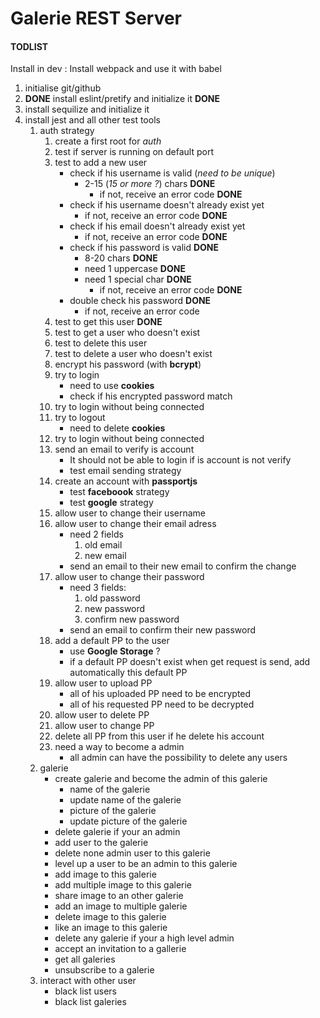 # Galerie REST Server

#### TODLIST

Install in dev :
Install webpack and use it with babel

1. initialise git/github
2. **DONE** install eslint/pretify and initialize it **DONE**
3. install sequilize and initialize it
4. install jest and all other test tools
    1. auth strategy
        1. create a first root for _auth_
        2. test if server is running on default port
        3. test to add a new user
            - check if his username is valid (_need to be unique_)
                - 2-15 (_15 or more ?_) chars **DONE**
                    - if not, receive an error code **DONE**
            - check if his username doesn't already exist yet
                - if not, receive an error code **DONE**
            - check if his email doesn't already exist yet
                - if not, receive an error code **DONE**
            - check if his password is valid **DONE**
                - 8-20 chars **DONE**
                - need 1 uppercase **DONE**
                - need 1 special char **DONE**
                    - if not, receive an error code **DONE**
            - double check his password **DONE**
                - if not, receive an error code
        4. test to get this user **DONE**
        5. test to get a user who doesn't exist
        6. test to delete this user
        7. test to delete a user who doesn't exist
        8. encrypt his password (with **bcrypt**)
        9. try to login
            - need to use **cookies**
            - check if his encrypted password match
        10. try to login without being connected
        11. try to logout
            - need to delete **cookies**
        12. try to login without being connected
        13. send an email to verify is account
            - It should not be able to login if is account is not verify
            - test email sending strategy
        14. create an account with **passportjs**
            - test **faceboook** strategy
            - test **google** strategy
        15. allow user to change their username
        16. allow user to change their email adress
            - need 2 fields
                1. old email
                2. new email
            - send an email to their new email to confirm the change
        17. allow user to change their password
            - need 3 fields:
                1. old password
                2. new password
                3. confirm new password
            - send an email to confirm their new password
        18. add a default PP to the user
            - use **Google Storage** ?
            - if a default PP doesn't exist when get request is send, add automatically this default PP
        19. allow user to upload PP
            - all of his uploaded PP need to be encrypted
            - all of his requested PP need to be decrypted
        20. allow user to delete PP
        21. allow user to change PP
        22. delete all PP from this user if he delete his account
        23. need a way to become a admin
            - all admin can have the possibility to delete any users
    2. galerie
        - create galerie and become the admin of this galerie
            - name of the galerie
            - update name of the galerie
            - picture of the galerie
            - update picture of the galerie
        - delete galerie if your an admin
        - add user to the galerie
        - delete none admin user to this galerie
        - level up a user to be an admin to this galerie
        - add image to this galerie
        - add multiple image to this galerie
        - share image to an other galerie
        - add an image to multiple galerie
        - delete image to this galerie
        - like an image to this galerie
        - delete any galerie if your a high level admin
        - accept an invitation to a gallerie
        - get all galeries
        - unsubscribe to a galerie
    3. interact with other user
        - black list users
        - black list galeries
